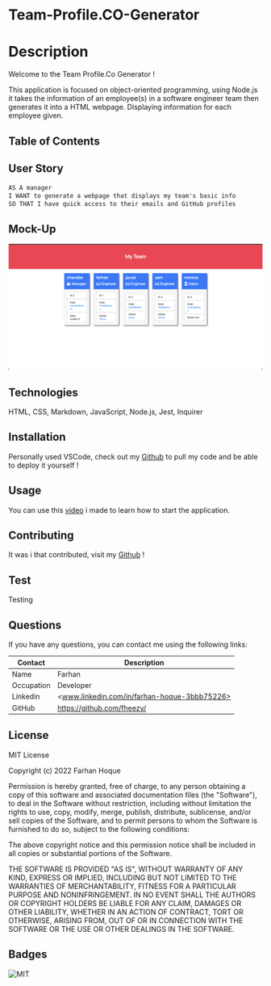 # Team-Profile.CO-Generator
                                                                                                                                                                                                                                                                    
# Description 

Welcome to the Team Profile.Co Generator !

This application is focused on object-oriented programming, using Node.js it takes the information of an employee(s) in a software engineer team then generates it into a HTML
webpage. Displaying information for each employee given. 

## Table of Contents 

## User Story 

~~~
AS A manager
I WANT to generate a webpage that displays my team's basic info
SO THAT I have quick access to their emails and GitHub profiles
~~~

## Mock-Up

![screenshot](./mockUp.png)

## Technologies 

HTML, CSS, Markdown, JavaScript, Node.js, Jest, Inquirer

## Installation 

Personally used VSCode, check out my [Github](https://github.com/fheezy/Team-Profile.CO-Generator) to pull my code and be able to deploy it yourself !

## Usage 

You can use this [video](https://drive.google.com/file/d/1sLjpFQjlc0bDqLuiYoGGrA2EKkaZ6L5m/view) i made to learn how to start the application. 

## Contributing 

It was i that contributed, visit my [Github](https://github.com/fheezy) !

## Test 

Testing 

## Questions 

If you have any questions, you can contact me using the following links:

| Contact | Description |
| --- | --- |
| Name | Farhan |
| Occupation | Developer |
| Linkedin | <www.linkedin.com/in/farhan-hoque-3bbb75226> |
| GitHub | <https://github.com/fheezy/> |

## License 
MIT License

Copyright (c) 2022 Farhan Hoque

Permission is hereby granted, free of charge, to any person obtaining a copy
of this software and associated documentation files (the "Software"), to deal
in the Software without restriction, including without limitation the rights
to use, copy, modify, merge, publish, distribute, sublicense, and/or sell
copies of the Software, and to permit persons to whom the Software is
furnished to do so, subject to the following conditions:

The above copyright notice and this permission notice shall be included in all
copies or substantial portions of the Software.

THE SOFTWARE IS PROVIDED "AS IS", WITHOUT WARRANTY OF ANY KIND, EXPRESS OR
IMPLIED, INCLUDING BUT NOT LIMITED TO THE WARRANTIES OF MERCHANTABILITY,
FITNESS FOR A PARTICULAR PURPOSE AND NONINFRINGEMENT. IN NO EVENT SHALL THE
AUTHORS OR COPYRIGHT HOLDERS BE LIABLE FOR ANY CLAIM, DAMAGES OR OTHER
LIABILITY, WHETHER IN AN ACTION OF CONTRACT, TORT OR OTHERWISE, ARISING FROM,
OUT OF OR IN CONNECTION WITH THE SOFTWARE OR THE USE OR OTHER DEALINGS IN THE
SOFTWARE.

## Badges 

![MIT](https://img.shields.io/badge/License-MIT-blue)

